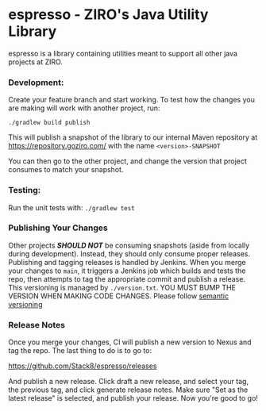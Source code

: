 # espresso - ZIRO's Java Utility Library

espresso is a library containing utilities meant to support all other java projects at ZIRO.

### Development:
Create your feature branch and start working. To test how the changes you are making will work with another project, run:
```
./gradlew build publish
```
This will publish a snapshot of the library to our internal Maven repository at https://repository.goziro.com/ with 
the name `<version>-SNAPSHOT`

You can then go to the other project, and change the version that project consumes to match your snapshot.

### Testing:
Run the unit tests with:
`./gradlew test`

### Publishing Your Changes
Other projects ***SHOULD NOT*** be consuming snapshots (aside from locally during development). Instead, they should only consume
proper releases. Publishing and tagging releases is handled by Jenkins. When you merge your changes to `main`, it triggers a Jenkins
job which builds and tests the repo, then attempts to tag the appropriate commit and publish a release. This versioning is managed by
`./version.txt`. YOU MUST BUMP THE VERSION WHEN MAKING CODE CHANGES. Please follow [semantic versioning](https://semver.org/)

### Release Notes
Once you merge your changes, CI will publish a new version to Nexus and tag the repo. The last thing to do is to go to:

https://github.com/Stack8/espresso/releases

And publish a new release. Click draft a new release, and select your tag, the previous tag, and click generate release notes. 
Make sure "Set as the latest release" is selected, and publish your release. Now you're good to go! 
